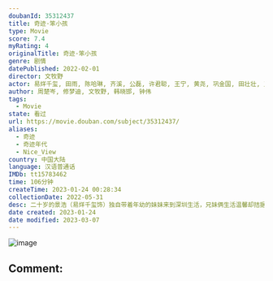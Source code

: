 ```yaml
---
doubanId: 35312437
title: 奇迹·笨小孩
type: Movie
score: 7.4
myRating: 4
originalTitle: 奇迹·笨小孩
genre: 剧情
datePublished: 2022-02-01
director: 文牧野
actor: 易烊千玺, 田雨, 陈哈琳, 齐溪, 公磊, 许君聪, 王宁, 黄尧, 巩金国, 田壮壮, 王传君, 章宇, 张志坚, 咏梅, 杨新鸣, 徐峥, 岳小军, 朱俊麟, 王丽涵, 贾弘逍, 韩笑, 孙征宇, 黄艺馨, 修梦迪, 苏子航, 郑伊倩, 丁文博, 陈翊曈, 谭泉, 程昭歌, 高海宝, 胡昌杰, 胡汝佳, 宝马, 甘昀宸, 李雪儿, 邱文熙
author: 周楚岑, 修梦迪, 文牧野, 韩晓邯, 钟伟
tags:
  - Movie
state: 看过
url: https://movie.douban.com/subject/35312437/
aliases:
  - 奇迹
  - 奇迹年代
  - Nice_View
country: 中国大陆
language: 汉语普通话
IMDb: tt15783462
time: 106分钟
createTime: 2023-01-24 00:28:34
collectionDate: 2022-05-31
desc: 二十岁的景浩（易烊千玺饰）独自带着年幼的妹妹来到深圳生活，兄妹俩生活温馨却拮据。为了妹妹高昂的手术费，机缘巧合之下，景浩得到一个机会，本以为美好生活即将来临，却不料遭遇重创。在时间和金钱的双重压力下...
date created: 2023-01-24
date modified: 2023-03-07
---
```


![image](p2842327103.jpg)

Comment:
---
